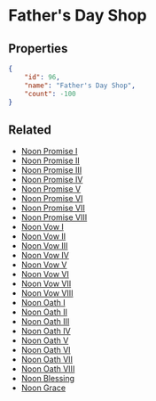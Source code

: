 # Father's Day Shop

<no description available>

## Properties

```json
{
    "id": 96,
    "name": "Father's Day Shop",
    "count": -100
}
```

## Related

- [Noon Promise I](../items/14075-noon-promise-i.md)
- [Noon Promise II](../items/14076-noon-promise-ii.md)
- [Noon Promise III](../items/14077-noon-promise-iii.md)
- [Noon Promise IV](../items/14078-noon-promise-iv.md)
- [Noon Promise V](../items/14079-noon-promise-v.md)
- [Noon Promise VI](../items/14080-noon-promise-vi.md)
- [Noon Promise VII](../items/14081-noon-promise-vii.md)
- [Noon Promise VIII](../items/14082-noon-promise-viii.md)
- [Noon Vow I](../items/14083-noon-vow-i.md)
- [Noon Vow II](../items/14084-noon-vow-ii.md)
- [Noon Vow III](../items/14085-noon-vow-iii.md)
- [Noon Vow IV](../items/14086-noon-vow-iv.md)
- [Noon Vow V](../items/14087-noon-vow-v.md)
- [Noon Vow VI](../items/14088-noon-vow-vi.md)
- [Noon Vow VII](../items/14089-noon-vow-vii.md)
- [Noon Vow VIII](../items/14090-noon-vow-viii.md)
- [Noon Oath I](../items/14091-noon-oath-i.md)
- [Noon Oath II](../items/14092-noon-oath-ii.md)
- [Noon Oath III](../items/14093-noon-oath-iii.md)
- [Noon Oath IV](../items/14094-noon-oath-iv.md)
- [Noon Oath V](../items/14095-noon-oath-v.md)
- [Noon Oath VI](../items/14096-noon-oath-vi.md)
- [Noon Oath VII](../items/14097-noon-oath-vii.md)
- [Noon Oath VIII](../items/14098-noon-oath-viii.md)
- [Noon Blessing](../items/21577-noon-blessing.md)
- [Noon Grace](../items/21578-noon-grace.md)

